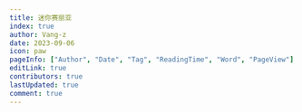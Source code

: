 ```yaml
---
title: 迷你赛丽亚
index: true
author: Vang-z
date: 2023-09-06
icon: paw
pageInfo: ["Author", "Date", "Tag", "ReadingTime", "Word", "PageView"]
editLink: true
contributors: true
lastUpdated: true
comment: true
---
```

